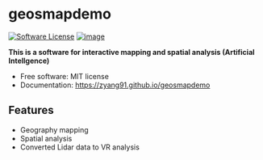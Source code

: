 # geosmapdemo

[![Software License](https://img.shields.io/badge/license-MIT-green.svg)](LICENSE)
[![image](https://img.shields.io/pypi/v/geosmapdemo.svg)](https://pypi.python.org/pypi/geosmapdemo)



**This is a software for interactive mapping and spatial analysis (Artificial Intellgence)**


-   Free software: MIT license
- Documentation: https://zyang91.github.io/geosmapdemo
    

## Features

-   Geography mapping
-  Spatial analysis
-  Converted Lidar data to VR analysis

